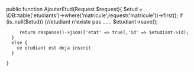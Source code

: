
   public function AjouterEtud(Request $request){
     $etud = \DB::table('etudiants')->where('matricule',request('matricule'))->first();
     if (is_null($etud)) {//etudiant n'existe pas
      ......
       $etudiant->save();

         return response()->json(['etat' => true],'id' => $etudiant->id);
      }
      else {
        ce etudiant est deja inscrit
      }

    }
